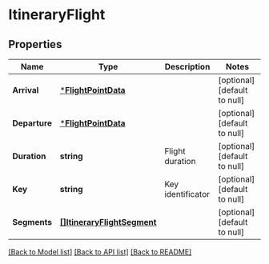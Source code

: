 # ItineraryFlight

## Properties
Name | Type | Description | Notes
------------ | ------------- | ------------- | -------------
**Arrival** | [***FlightPointData**](FlightPointData.md) |  | [optional] [default to null]
**Departure** | [***FlightPointData**](FlightPointData.md) |  | [optional] [default to null]
**Duration** | **string** | Flight duration | [optional] [default to null]
**Key** | **string** | Key identificator | [optional] [default to null]
**Segments** | [**[]ItineraryFlightSegment**](ItineraryFlightSegment.md) |  | [optional] [default to null]

[[Back to Model list]](../README.md#documentation-for-models) [[Back to API list]](../README.md#documentation-for-api-endpoints) [[Back to README]](../README.md)


